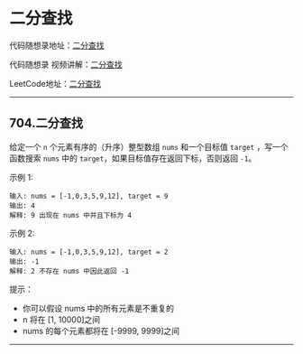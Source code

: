 # 二分查找

代码随想录地址：[二分查找](https://www.programmercarl.com/0704.%E4%BA%8C%E5%88%86%E6%9F%A5%E6%89%BE.html)

代码随想录 视频讲解：[二分查找](https://www.bilibili.com/video/BV1fA4y1o715/)

LeetCode地址：[二分查找](https://leetcode.cn/problems/binary-search/)

---

## 704.二分查找

给定一个 `n` 个元素有序的（升序）整型数组 `nums` 和一个目标值 `target`  ，写一个函数搜索 `nums` 中的 `target`，如果目标值存在返回下标，否则返回 `-1`。


示例 1:

```
输入: nums = [-1,0,3,5,9,12], target = 9
输出: 4
解释: 9 出现在 nums 中并且下标为 4
```


示例 2:

```
输入: nums = [-1,0,3,5,9,12], target = 2
输出: -1
解释: 2 不存在 nums 中因此返回 -1
```


提示：

- 你可以假设 nums 中的所有元素是不重复的
- n 将在 [1, 10000]之间
- nums 的每个元素都将在 [-9999, 9999]之间

---



